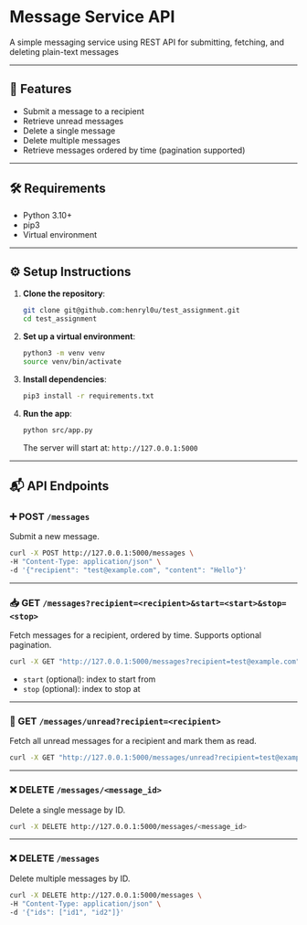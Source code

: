 # Message Service API

A simple messaging service using REST API for submitting, fetching, and deleting plain-text messages

---

## 🚀 Features

- Submit a message to a recipient
- Retrieve unread messages
- Delete a single message
- Delete multiple messages
- Retrieve messages ordered by time (pagination supported)

---

## 🛠️ Requirements

- Python 3.10+
- pip3
- Virtual environment

---

## ⚙️ Setup Instructions

1. **Clone the repository**:

   ```bash
   git clone git@github.com:henryl0u/test_assignment.git
   cd test_assignment
   ```

2. **Set up a virtual environment**:

   ```bash
   python3 -m venv venv
   source venv/bin/activate
   ```

3. **Install dependencies**:

   ```bash
   pip3 install -r requirements.txt
   ```

4. **Run the app**:

   ```bash
   python src/app.py
   ```

   The server will start at: `http://127.0.0.1:5000`

---

## 📬 API Endpoints

### ➕ POST `/messages`

Submit a new message.

```bash
curl -X POST http://127.0.0.1:5000/messages \
-H "Content-Type: application/json" \
-d '{"recipient": "test@example.com", "content": "Hello"}'
```

---

### 📥 GET `/messages?recipient=<recipient>&start=<start>&stop=<stop>`

Fetch messages for a recipient, ordered by time. Supports optional pagination.

```bash
curl -X GET "http://127.0.0.1:5000/messages?recipient=test@example.com"
```

- `start` (optional): index to start from
- `stop` (optional): index to stop at

---

### 📩 GET `/messages/unread?recipient=<recipient>`

Fetch all unread messages for a recipient and mark them as read.

```bash
curl -X GET "http://127.0.0.1:5000/messages/unread?recipient=test@example.com"
```

---

### ❌ DELETE `/messages/<message_id>`

Delete a single message by ID.

```bash
curl -X DELETE http://127.0.0.1:5000/messages/<message_id>
```

---

### ❌ DELETE `/messages`

Delete multiple messages by ID.

```bash
curl -X DELETE http://127.0.0.1:5000/messages \
-H "Content-Type: application/json" \
-d '{"ids": ["id1", "id2"]}'
```
